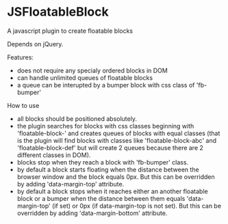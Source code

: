 JSFloatableBlock
================

A javascript plugin to create floatable blocks

Depends on jQuery.

Features:
- does not require any specialy ordered blocks in DOM
- can handle unlimited queues of floatable blocks
- a queue can be interupted by a bumper block with css class of 'fb-bumper'

How to use
- all blocks should be positioned absolutely.
- the plugin searches for blocks with css classes beginning with 'floatable-block-' and creates queues of blocks with equal classes (that is the plugin will find blocks with classes like 'floatable-block-abc' and 'floatable-block-def' but will create 2 queues because there are 2 different classes in DOM).
- blocks stop when they reach a block with 'fb-bumper' class.
- by default a block starts floating when the distance between the browser window and the block equals 0px. But this can be overridden by adding 'data-margin-top' attribute.
- by default a block stops when it reaches either an another floatable block or a bumper when the distance between them equals 'data-margin-top' (if set) or 0px (if data-margin-top is not set). But this can be overridden by adding 'data-margin-bottom' attribute.
